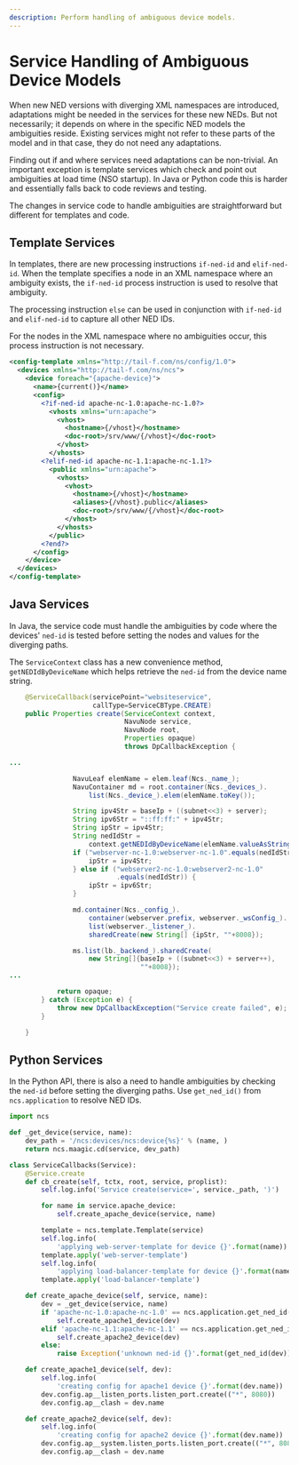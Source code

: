 ```yaml
---
description: Perform handling of ambiguous device models.
---
```


# Service Handling of Ambiguous Device Models

When new NED versions with diverging XML namespaces are introduced, adaptations might be needed in the services for these new NEDs. But not necessarily; it depends on where in the specific NED models the ambiguities reside. Existing services might not refer to these parts of the model and in that case, they do not need any adaptations.

Finding out if and where services need adaptations can be non-trivial. An important exception is template services which check and point out ambiguities at load time (NSO startup). In Java or Python code this is harder and essentially falls back to code reviews and testing.

The changes in service code to handle ambiguities are straightforward but different for templates and code.

## Template Services <a href="#d5e8316" id="d5e8316"></a>

In templates, there are new processing instructions `if-ned-id` and `elif-ned-id`. When the template specifies a node in an XML namespace where an ambiguity exists, the `if-ned-id` process instruction is used to resolve that ambiguity.

The processing instruction `else` can be used in conjunction with `if-ned-id` and `elif-ned-id` to capture all other NED IDs.

For the nodes in the XML namespace where no ambiguities occur, this process instruction is not necessary.

```xml
<config-template xmlns="http://tail-f.com/ns/config/1.0">
  <devices xmlns="http://tail-f.com/ns/ncs">
    <device foreach="{apache-device}">
      <name>{current()}</name>
      <config>
        <?if-ned-id apache-nc-1.0:apache-nc-1.0?>
          <vhosts xmlns="urn:apache">
            <vhost>
              <hostname>{/vhost}</hostname>
              <doc-root>/srv/www/{/vhost}</doc-root>
            </vhost>
          </vhosts>
        <?elif-ned-id apache-nc-1.1:apache-nc-1.1?>
          <public xmlns="urn:apache">
            <vhosts>
              <vhost>
                <hostname>{/vhost}</hostname>
                <aliases>{/vhost}.public</aliases>
                <doc-root>/srv/www/{/vhost}</doc-root>
              </vhost>
            </vhosts>
          </public>
        <?end?>
      </config>
    </device>
  </devices>
</config-template>
```

## Java Services <a href="#d5e8330" id="d5e8330"></a>

In Java, the service code must handle the ambiguities by code where the devices' `ned-id` is tested before setting the nodes and values for the diverging paths.

The `ServiceContext` class has a new convenience method, `getNEDIdByDeviceName` which helps retrieve the `ned-id` from the device name string.

```java
    @ServiceCallback(servicePoint="websiteservice",
                     callType=ServiceCBType.CREATE)
    public Properties create(ServiceContext context,
                             NavuNode service,
                             NavuNode root,
                             Properties opaque)
                             throws DpCallbackException {

...

                NavuLeaf elemName = elem.leaf(Ncs._name_);
                NavuContainer md = root.container(Ncs._devices_).
                    list(Ncs._device_).elem(elemName.toKey());

                String ipv4Str = baseIp + ((subnet<<3) + server);
                String ipv6Str = "::ff:ff:" + ipv4Str;
                String ipStr = ipv4Str;
                String nedIdStr =
                    context.getNEDIdByDeviceName(elemName.valueAsString());
                if ("webserver-nc-1.0:webserver-nc-1.0".equals(nedIdStr)) {
                    ipStr = ipv4Str;
                } else if ("webserver2-nc-1.0:webserver2-nc-1.0"
                           .equals(nedIdStr)) {
                    ipStr = ipv6Str;
                }

                md.container(Ncs._config_).
                    container(webserver.prefix, webserver._wsConfig_).
                    list(webserver._listener_).
                    sharedCreate(new String[] {ipStr, ""+8008});

                ms.list(lb._backend_).sharedCreate(
                    new String[]{baseIp + ((subnet<<3) + server++),
                                 ""+8008});
...

            return opaque;
        } catch (Exception e) {
            throw new DpCallbackException("Service create failed", e);
        }

    }
```

## Python Services <a href="#d5e8338" id="d5e8338"></a>

In the Python API, there is also a need to handle ambiguities by checking the `ned-id` before setting the diverging paths. Use `get_ned_id()` from `ncs.application` to resolve NED IDs.

```python
import ncs

def _get_device(service, name):
    dev_path = '/ncs:devices/ncs:device{%s}' % (name, )
    return ncs.maagic.cd(service, dev_path)

class ServiceCallbacks(Service):
    @Service.create
    def cb_create(self, tctx, root, service, proplist):
        self.log.info('Service create(service=', service._path, ')')

        for name in service.apache_device:
            self.create_apache_device(service, name)

        template = ncs.template.Template(service)
        self.log.info(
            'applying web-server-template for device {}'.format(name))
        template.apply('web-server-template')
        self.log.info(
            'applying load-balancer-template for device {}'.format(name))
        template.apply('load-balancer-template')

    def create_apache_device(self, service, name):
        dev = _get_device(service, name)
        if 'apache-nc-1.0:apache-nc-1.0' == ncs.application.get_ned_id(dev):
            self.create_apache1_device(dev)
        elif 'apache-nc-1.1:apache-nc-1.1' == ncs.application.get_ned_id(dev):
            self.create_apache2_device(dev)
        else:
            raise Exception('unknown ned-id {}'.format(get_ned_id(dev)))

    def create_apache1_device(self, dev):
        self.log.info(
            'creating config for apache1 device {}'.format(dev.name))
        dev.config.ap__listen_ports.listen_port.create(("*", 8080))
        dev.config.ap__clash = dev.name

    def create_apache2_device(self, dev):
        self.log.info(
            'creating config for apache2 device {}'.format(dev.name))
        dev.config.ap__system.listen_ports.listen_port.create(("*", 8080))
        dev.config.ap__clash = dev.name
```
